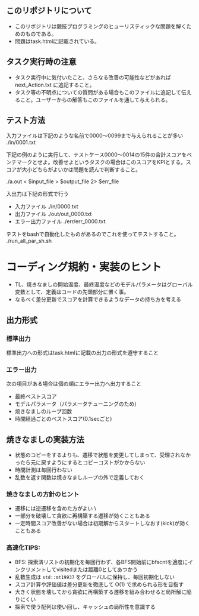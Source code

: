 ## このリポジトリについて
- このリポジトリは競技プログラミングのヒューリスティックな問題を解くためのものである。
- 問題はtask.htmlに記載されている。

## タスク実行時の注意
- タスク実行中に気付いたこと、さらなる改善の可能性などがあれば next_Action.txt に追記すること。
- タスク等の不明点についての質問がある場合もこのファイルに追記して伝えること。ユーザーからの解答もこのファイルを通して与えられる。

## テスト方法
入力ファイルは下記のような名前で0000～0099まで与えられることが多い
./in/0001.txt

下記の例のように実行して、テストケース0000～0014の15件の合計スコアをベンチマークとせよ。改善せよというタスクの場合はこのスコアをKPIとする。スコアが大小どちらがよいかは問題を読んで判断すること。

./a.out < $input_file  > $output_file 2> $err_file

入出力は下記の形式で行う
- 入力ファイル ./in/0000.txt
- 出力ファイル ./out/out_0000.txt
- エラー出力ファイル ./err/err_0000.txt

テストをbashで自動化したものがあるのでこれを使ってテストすること。 \
./run_all_par_sh.sh

# コーディング規約・実装のヒント
- TL、焼きなましの開始温度、最終温度などのモデルパラメータはグローバル変数として、定義はコードの先頭部分に置く事。
- なるべく差分更新でスコアを計算できるようなデータの持ち方を考える

## 出力形式
### 標準出力
標準出力への形式はtask.htmlに記載の出力の形式を遵守すること

### エラー出力
次の項目がある場合は個の順にエラー出力へ出力すること
- 最終ベストスコア
- モデルパラメータ（パラメータチューニングのため）
- 焼きなましのループ回数
- 時間経過ごとのベストスコア(0.1secごと)

## 焼きなましの実装方法
- 状態のコピーをするよりも、遷移で状態を変更してしまって、受理されなかったら元に戻すようにするとコピーコストがかからない
- 時間計測は毎回行わない
- 乱数を返す関数は焼きなましループの外で定義しておく

### 焼きなましの方針のヒント
- 遷移には逆遷移を含めた方がよい \
- 一部分を破壊して貪欲に再構築する遷移が効くこともある
- 一定時間スコア改善がない場合は初期解からスタートしなおす(kick)が効くこともある

### 高速化TIPS:
- BFS: 探索済リストの初期化を毎回行わず、各BFS開始前にbfscntを適度にインクリメントしてvisitedまたは距離0としてあつかう
- 乱数生成は `std::mt19937` をグローバルに保持し、毎回初期化しない
- スコア計算や評価値は差分更新を徹底して O(1) で求められる形を目指す
- 大きく状態を壊してから貪欲に再構築する遷移を組み合わせると局所解に陥りにくい
- 探索で使う配列は使い回し、キャッシュの局所性を意識する
